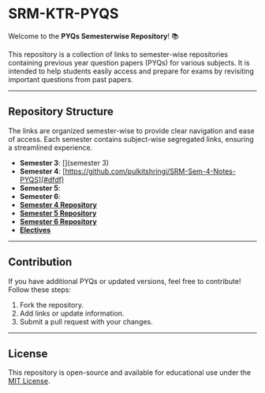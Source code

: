 # SRM-KTR-PYQS

Welcome to the **PYQs Semesterwise Repository**! 📚

This repository is a collection of links to semester-wise repositories containing previous year question papers (PYQs) for various subjects. It is intended to help students easily access and prepare for exams by revisiting important questions from past papers.

---

## Repository Structure

The links are organized semester-wise to provide clear navigation and ease of access. Each semester contains subject-wise segregated links, ensuring a streamlined experience.


- **Semester 3**: [](semester 3)
- **Semester 4**: [https://github.com/pulkitshringi/SRM-Sem-4-Notes-PYQS](#dfdf)
- **Semester 5**: [](#)
- **Semester 6**: [](#)
- [**Semester 4 Repository**](https://github.com/pulkitshringi/SRM-Sem3-Notes-PYQS)
- [**Semester 5 Repository**](https://github.com/pulkitshringi/SRM-Sem5-Notes-PYQS)
- [**Semester 6 Repository**](https://github.com/pulkitshringi/SRM-Sem6-Notes-PYQS)
- [**Electives**](https://github.com/pulkitshringi/SRM-Electives)

---

## Contribution

If you have additional PYQs or updated versions, feel free to contribute! Follow these steps:

1. Fork the repository.
2. Add links or update information.
3. Submit a pull request with your changes.

---

## License

This repository is open-source and available for educational use under the [MIT License](LICENSE).
